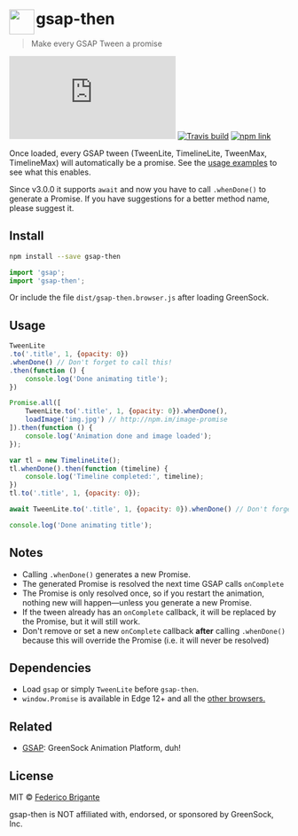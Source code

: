 # <img src="https://rawgit.com/bfred-it/gsap-then/master/logo.svg" width="45" align="left"> gsap-then

> Make every GSAP Tween a promise

[![gzipped size](https://badges.herokuapp.com/size/github/bfred-it/gsap-then/master/dist/gsap-then.browser.js?gzip=true&label=gzipped%20size)](#readme)
[![Travis build](https://api.travis-ci.org/bfred-it/gsap-then.svg?branch=master)](https://travis-ci.org/bfred-it/gsap-then)
[![npm link](https://img.shields.io/npm/v/gsap-then.svg)](https://www.npmjs.com/package/gsap-then)

Once loaded, every GSAP tween (TweenLite, TimelineLite, TweenMax, TimelineMax) will automatically be a promise. See the [usage examples](#usage) to see what this enables.

Since v3.0.0 it supports `await` and now you have to call `.whenDone()` to generate a Promise. If you have suggestions for a better method name, please suggest it.

## Install

```sh
npm install --save gsap-then
```

```js
import 'gsap';
import 'gsap-then';
```

Or include the file `dist/gsap-then.browser.js` after loading GreenSock.

## Usage

```js
TweenLite
.to('.title', 1, {opacity: 0})
.whenDone() // Don't forget to call this!
.then(function () {
	console.log('Done animating title');
})
```

```js
Promise.all([
	TweenLite.to('.title', 1, {opacity: 0}).whenDone(),
	loadImage('img.jpg') // http://npm.im/image-promise
]).then(function () {
	console.log('Animation done and image loaded');
});
```

```js
var tl = new TimelineLite();
tl.whenDone().then(function (timeline) {
	console.log('Timeline completed:', timeline);
})
tl.to('.title', 1, {opacity: 0});
```

```js
await TweenLite.to('.title', 1, {opacity: 0}).whenDone() // Don't forget to call this!

console.log('Done animating title');
```

## Notes

* Calling `.whenDone()` generates a new Promise.
* The generated Promise is resolved the next time GSAP calls `onComplete`
* The Promise is only resolved once, so if you restart the animation, nothing new will happen—unless you generate a new Promise.
* If the tween already has an `onComplete` callback, it will be replaced by the Promise, but it will still work.
* Don't remove or set a new `onComplete` callback **after** calling `.whenDone()` because this will override the Promise (i.e. it will never be resolved)

## Dependencies

*  Load `gsap` or simply `TweenLite` before `gsap-then`.
* `window.Promise` is available in Edge 12+ and all the [other browsers.](http://caniuse.com/#feat=promises)

## Related

* [GSAP](https://github.com/greensock/GreenSock-JS): GreenSock Animation Platform, duh!

## License

MIT © [Federico Brigante](http://twitter.com/bfred_it)

gsap-then is NOT affiliated with, endorsed, or sponsored by GreenSock, Inc.
